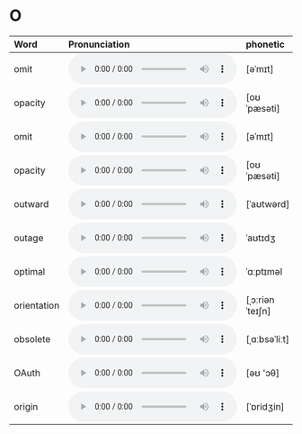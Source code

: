 
# O

| Word  | Pronunciation | phonetic |
| :-- | :-- | :-- |
| omit | <audio src="/awesome-pronunciation/public/audio/omit.mp3" controls="controls" controlslist="nodownload"></audio> | [əˈmɪt] |
| opacity | <audio src="/awesome-pronunciation/public/audio/opacity.mp3" controls="controls" controlslist="nodownload"></audio> | [oʊˈpæsəti] |
| omit | <audio src="/awesome-pronunciation/public/audio/omit.mp3" controls="controls" controlslist="nodownload"></audio> | [əˈmɪt] |
| opacity | <audio src="/awesome-pronunciation/public/audio/opacity.mp3" controls="controls" controlslist="nodownload"></audio> | [oʊˈpæsəti] |
| outward | <audio src="/awesome-pronunciation/public/audio/outward.mp3" controls="controls" controlslist="nodownload"></audio> | [ˈaʊtwərd] |
| outage | <audio src="/awesome-pronunciation/public/audio/outage.mp3" controls="controls" controlslist="nodownload"></audio> | ˈaʊtɪdʒ |
| optimal | <audio src="/awesome-pronunciation/public/audio/optimal.mp3" controls="controls" controlslist="nodownload"></audio> | ˈɑːptɪməl |
| orientation | <audio src="/awesome-pronunciation/public/audio/orientation.mp3" controls="controls" controlslist="nodownload"></audio> | [ˌɔːriənˈteɪʃn] |
| obsolete | <audio src="/awesome-pronunciation/public/audio/obsolete.mp3" controls="controls" controlslist="nodownload"></audio> | [ˌɑːbsəˈliːt] |
| OAuth | <audio src="/awesome-pronunciation/public/audio/OAuth.mp3" controls="controls" controlslist="nodownload"></audio> | [əʊ 'ɔθ] |
| origin | <audio src="/awesome-pronunciation/public/audio/origin.mp3" controls="controls" controlslist="nodownload"></audio> | [ˈɒridʒin] |
